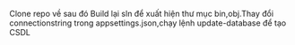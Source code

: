 Clone repo về sau đó Build lại sln để xuất hiện thư mục bin,obj.Thay đổi connectionstring trong appsettings.json,chạy lệnh update-database để tạo CSDL
